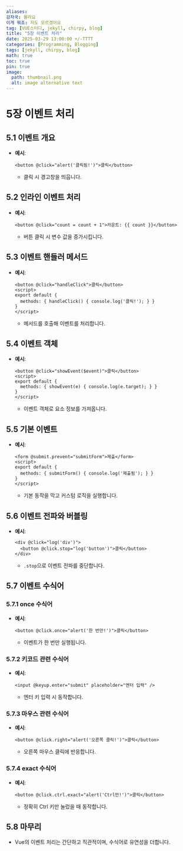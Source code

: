 ```yaml
---
aliases: 
감자국: 몰라요
이게 뭐죠: 저도 모르겠어요
tag: [VUE스터디, jekyll, chirpy, blog]
title: "5장 이벤트 처리"
date: 2025-03-29 13:00:00 +/-TTTT
categories: [Programming, Blogging]
tags: [jekyll, chirpy, blog]
math: true
toc: true
pin: true
image:
  path: thumbnail.png
  alt: image alternative text
---
```


# 5장 이벤트 처리

## 5.1 이벤트 개요
- **예시**:
  ```vue
  <button @click="alert('클릭됨!')">클릭</button>
  ```
  - 클릭 시 경고창을 띄웁니다.

## 5.2 인라인 이벤트 처리
- **예시**:
  ```vue
  <button @click="count = count + 1">카운트: {{ count }}</button>
  ```
  - 버튼 클릭 시 변수 값을 증가시킵니다.

## 5.3 이벤트 핸들러 메서드
- **예시**:
  ```vue
  <button @click="handleClick">클릭</button>
  <script>
  export default {
    methods: { handleClick() { console.log('클릭!'); } }
  }
  </script>
  ```
  - 메서드를 호출해 이벤트를 처리합니다.

## 5.4 이벤트 객체
- **예시**:
  ```vue
  <button @click="showEvent($event)">클릭</button>
  <script>
  export default {
    methods: { showEvent(e) { console.log(e.target); } }
  }
  </script>
  ```
  - 이벤트 객체로 요소 정보를 가져옵니다.

## 5.5 기본 이벤트
- **예시**:
  ```vue
  <form @submit.prevent="submitForm">제출</form>
  <script>
  export default {
    methods: { submitForm() { console.log('제출됨'); } }
  }
  </script>
  ```
  - 기본 동작을 막고 커스텀 로직을 실행합니다.

## 5.6 이벤트 전파와 버블링
- **예시**:
  ```vue
  <div @click="log('div')">
    <button @click.stop="log('button')">클릭</button>
  </div>
  ```
  - `.stop`으로 이벤트 전파를 중단합니다.

## 5.7 이벤트 수식어

### 5.7.1 once 수식어
- **예시**:
  ```vue
  <button @click.once="alert('한 번만!')">클릭</button>
  ```
  - 이벤트가 한 번만 실행됩니다.

### 5.7.2 키코드 관련 수식어
- **예시**:
  ```vue
  <input @keyup.enter="submit" placeholder="엔터 입력" />
  ```
  - 엔터 키 입력 시 동작합니다.

### 5.7.3 마우스 관련 수식어
- **예시**:
  ```vue
  <button @click.right="alert('오른쪽 클릭!')">클릭</button>
  ```
  - 오른쪽 마우스 클릭에 반응합니다.

### 5.7.4 exact 수식어
- **예시**:
  ```vue
  <button @click.ctrl.exact="alert('Ctrl만!')">클릭</button>
  ```
  - 정확히 Ctrl 키만 눌렀을 때 동작합니다.

## 5.8 마무리
- Vue의 이벤트 처리는 간단하고 직관적이며, 수식어로 유연성을 더합니다.